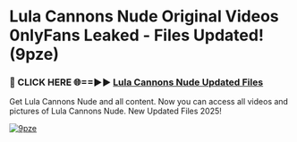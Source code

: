# Lula Cannons Nude Original Videos 0nlyFans Leaked - Files Updated! (9pze)

<h3>🔴 CLICK HERE 🌐==►► <a href="https://tinyurl.com/y5r63du9" rel="nofollow">Lula Cannons Nude Updated Files</a></h3>

Get Lula Cannons Nude and all content. Now you can access all videos and pictures of Lula Cannons Nude. New Updated Files 2025!

[![9pze](https://i.imgur.com/UVo9nyh.gif)](https://tinyurl.com/y5r63du9)